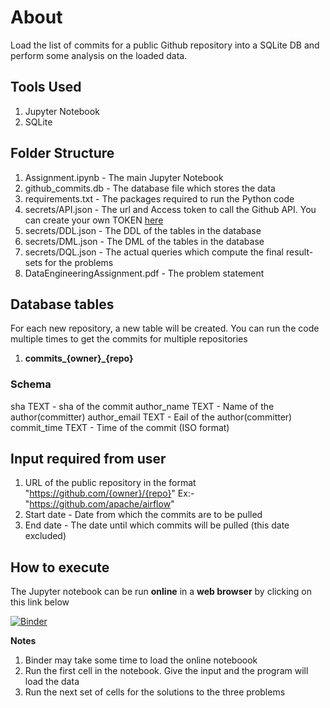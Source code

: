 # About
Load the list of commits for a public Github repository into a SQLite DB and perform some analysis on the loaded data.

## Tools Used
1. Jupyter Notebook
2. SQLite

## Folder Structure
1. Assignment.ipynb - The main Jupyter Notebook
2. github_commits.db - The database file which stores the data
3. requirements.txt - The packages required to run the Python code
4. secrets/API.json - The url and Access token to call the Github API. You can create your own TOKEN [here](https://docs.github.com/en/authentication/keeping-your-account-and-data-secure/creating-a-personal-access-token)
5. secrets/DDL.json - The DDL of the tables in the database
6. secrets/DML.json - The DML of the tables in the database
7. secrets/DQL.json - The actual queries which compute the final result-sets for the problems
8. DataEngineeringAssignment.pdf - The problem statement

## Database tables
For each new repository, a new table will be created. You can run the code multiple times to get the commits for multiple repositories

1. **commits_{owner}_{repo}**
### Schema
sha TEXT            - sha of the commit
author_name TEXT    - Name of the author(committer)
author_email TEXT   - Eail of the author(committer)
commit_time TEXT    - Time of the commit (ISO format)

## Input required from user
1. URL of the public repository in the format "https://github.com/{owner}/{repo}" Ex:- "https://github.com/apache/airflow"
2. Start date - Date from which the commits are to be pulled
3. End date - The date until which commits will be pulled (this date excluded)

## How to execute
The Jupyter notebook can be run **online** in a **web browser** by clicking on this link below

[![Binder](https://mybinder.org/badge_logo.svg)](https://mybinder.org/v2/gh/mindhunter-dark/edb_assignment/HEAD?labpath=Assignment.ipynb)

**Notes**
1. Binder may take some time to load the online noteboook
2. Run the first cell in the notebook. Give the input and the program will load the data
3. Run the next set of cells for the solutions to the three problems
